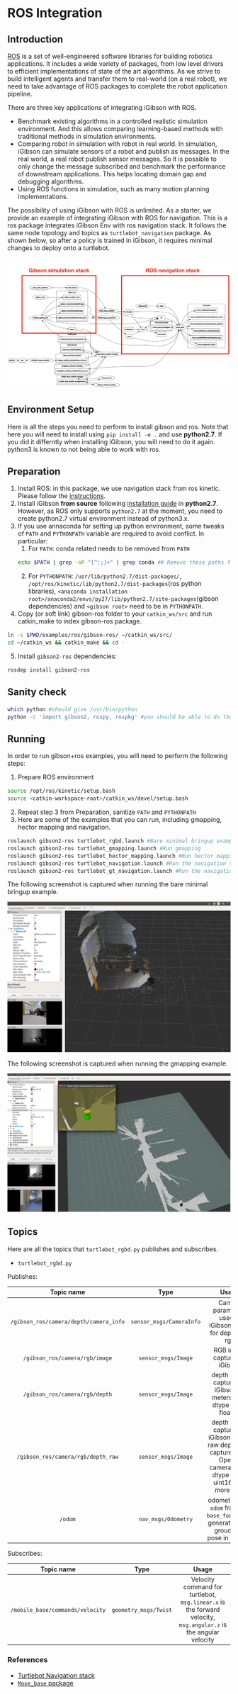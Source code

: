 ROS Integration
============

Introduction
----------------

[ROS](http://www.ros.org) is a set of well-engineered software libraries for building robotics applications. It includes a wide variety of packages, from low level drivers to efficient implementations of state of the art algorithms. As we strive to build intelligent agents and transfer them to real-world (on a real robot), we need to take advantage of ROS packages to complete the robot application pipeline. 

There are three key applications of integrating iGibson with ROS. 

- Benchmark existing algorithms in a controlled realistic simulation environment. And this allows comparing learning-based methods with traditional methods in simulation environments.
- Comparing robot in simulation with robot in real world. In simulation, iGibson can simulate sensors of a robot and publish as messages. In the real world, a real robot publish sensor messages. So it is possible to only change the message subscribed and benchmark the performance of downstream applications. This helps locating domain gap and debugging algorithms.
- Using ROS functions in simulation, such as many motion planning implementations.

The possibility of using iGibson with ROS is unlimited. As a starter, we provide an example of integrating iGibson with ROS for navigation. This is a ros package integrates iGibson Env with ros navigation stack. It follows the same node topology and topics as `turtlebot_navigation` package. As shown below, so after a policy is trained in iGibson, it requires minimal changes to deploy onto a turtlebot.

![](images/node_topo.jpg)

Environment Setup
----------------

Here is all the steps you need to perform to install gibson and ros. Note that here you will need to install using `pip install -e .` and use __python2.7__. If you did it differntly when installing iGibson, you will need to do it again. python3 is known to not being able to work with ros.

## Preparation
 
1. Install ROS: in this package, we use navigation stack from ros kinetic. Please follow the [instructions](http://wiki.ros.org/kinetic/Installation/Ubuntu).  
2. Install iGibson __from source__ following [installation guide](installation.md) in __python2.7__. However, as ROS only supports `python2.7` at the moment, you need to create python2.7 virtual environment instead of python3.x.
3. If you use annaconda for setting up python environment, some tweaks of `PATH` and `PYTHONPATH` variable are required to avoid conflict. In particular:
	1. For `PATH`: conda related needs to be removed from `PATH`
	```bash
	echo $PATH | grep -oP "[^:;]+" | grep conda	## Remove these paths from $PATH
	```
	2. For `PYTHONPATH`: `/usr/lib/python2.7/dist-packages/`, `/opt/ros/kinetic/lib/python2.7/dist-packages`(ros python libraries), `<anaconda installation root>/anaconda2/envs/py27/lib/python2.7/site-packages`(gibson dependencies) and `<gibson root>` need to be in `PYTHONPATH`.
4. Copy (or soft link) gibson-ros folder to your `catkin_ws/src` and run catkin_make to index gibson-ros package.
```bash
ln -s $PWD/examples/ros/gibson-ros/ ~/catkin_ws/src/
cd ~/catkin_ws && catkin_make && cd -
```
5. Install `gibson2-ros` dependencies:
```bash
rosdep install gibson2-ros
```

## Sanity check 

```bash
which python #should give /usr/bin/python 
python -c 'import gibson2, rospy, rospkg' #you should be able to do those without errors.
```

Running
----------------

In order to run gibson+ros examples, you will need to perform the following steps:

1. Prepare ROS environment
```bash
source /opt/ros/kinetic/setup.bash
source <catkin-workspace-root>/catkin_ws/devel/setup.bash
```
2. Repeat step 3 from Preparation, sanitize `PATH` and `PYTHONPATH`
3. Here are some of the examples that you can run, including gmapping, hector mapping and navigation.
```bash
roslaunch gibson2-ros turtlebot_rgbd.launch #Bare minimal bringup example
roslaunch gibson2-ros turtlebot_gmapping.launch #Run gmapping
roslaunch gibson2-ros turtlebot_hector_mapping.launch #Run hector mapping
roslaunch gibson2-ros turtlebot_navigation.launch #Run the navigation stack, we have provided the map
roslaunch gibson2-ros turtlebot_gt_navigation.launch #Run the navigation stack with ground truth localization
```


The following screenshot is captured when running the bare minimal bringup example.

![](images/sensing.png)

The following screenshot is captured when running the gmapping example.

![](images/slam.png)


Topics
----------------

Here are all the topics that `turtlebot_rgbd.py` publishes and subscribes.


- `turtlebot_rgbd.py`

Publishes:

| Topic name        | Type           | Usage|
|:------------------:|:---------------------------:|:---:|
|`/gibson_ros/camera/depth/camera_info`|`sensor_msgs/CameraInfo`| Camera parameters used in iGibson, same for depth and rgb|
|`/gibson_ros/camera/rgb/image`|`sensor_msgs/Image`| RGB image captured in iGibson|
|`/gibson_ros/camera/rgb/depth`|`sensor_msgs/Image`| depth image captured in iGibson, in meters, with dtype being float32|
|`/gibson_ros/camera/rgb/depth_raw`|`sensor_msgs/Image`| depth image captured in iGibson, mimic raw depth data captured with OpenNI cameras, with dtype being uint16, see more [here](http://www.ros.org/reps/rep-0118.html)|
|`/odom`|`nav_msgs/Odometry` |odometry from `odom` frame to `base_footprint`, generated with groudtruth pose in iGibson|


Subscribes:


| Topic name        | Type           | Usage|
|:------------------:|:---------------------------:|:---:|
|`/mobile_base/commands/velocity`|`geometry_msgs/Twist` |Velocity command for turtlebot, `msg.linear.x` is the forward velocity, `msg.angular.z` is the angular velocity|


### References

- [Turtlebot Navigation stack](http://wiki.ros.org/turtlebot_navigation/Tutorials/Setup%20the%20Navigation%20Stack%20for%20TurtleBot)
- [`Move_base` package](http://wiki.ros.org/move_base)
